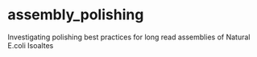 # assembly_polishing
Investigating polishing best practices for long read assemblies of Natural E.coli Isoaltes 
